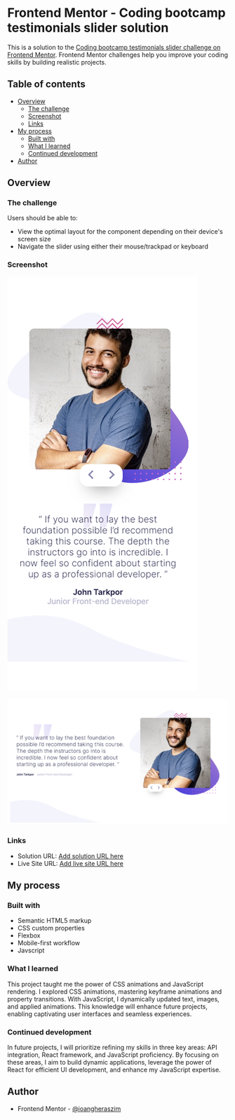 # Frontend Mentor - Coding bootcamp testimonials slider solution

This is a solution to the [Coding bootcamp testimonials slider challenge on Frontend Mentor](https://www.frontendmentor.io/challenges/coding-bootcamp-testimonials-slider-4FNyLA8JL). Frontend Mentor challenges help you improve your coding skills by building realistic projects. 

## Table of contents

- [Overview](#overview)
  - [The challenge](#the-challenge)
  - [Screenshot](#screenshot)
  - [Links](#links)
- [My process](#my-process)
  - [Built with](#built-with)
  - [What I learned](#what-i-learned)
  - [Continued development](#continued-development)
- [Author](#author)



## Overview

### The challenge

Users should be able to:

- View the optimal layout for the component depending on their device's screen size
- Navigate the slider using either their mouse/trackpad or keyboard

### Screenshot

![Mobile Screenshot](./screenshots/mobile-screenshot.png)

![Desktop Screenshot](./screenshots/desktop-screenshot.png)

### Links

- Solution URL: [Add solution URL here](https://github.com/ioangheraszim/coding-bootcamp-testimonials-fe)
- Live Site URL: [Add live site URL here](https://ioangheraszim.github.io/coding-bootcamp-testimonials-fe/)

## My process

### Built with

- Semantic HTML5 markup
- CSS custom properties
- Flexbox
- Mobile-first workflow
- Javscript

### What I learned

This project taught me the power of CSS animations and JavaScript rendering. I explored CSS animations, mastering keyframe animations and property transitions. With JavaScript, I dynamically updated text, images, and applied animations. This knowledge will enhance future projects, enabling captivating user interfaces and seamless experiences.

### Continued development

In future projects, I will prioritize refining my skills in three key areas: API integration, React framework, and JavaScript proficiency. By focusing on these areas, I aim to build dynamic applications, leverage the power of React for efficient UI development, and enhance my JavaScript expertise.

## Author

- Frontend Mentor - [@ioangheraszim](https://www.frontendmentor.io/profile/ioangheraszim)
